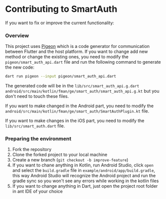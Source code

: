 # Contributing to SmartAuth

If you want to fix or improve the current functionality:

### Overview

This project uses [Pigeon](https://pub.dev/packages/pigeon) which is a code generator for
communication between Flutter and the host platform. If you want to change add new method or change
the existing ones, you need to modify the `pigeon/smart_auth_api.dart` file and run the following
command to generate the new code:

```bash
dart run pigeon --input pigeon/smart_auth_api.dart
```

The generated code will be in the `lib/src/smart_auth_api.g.dart`
`android/src/main/kotlin/fman/ge/smart_auth/smart_auth_api.g.kt`
but you don't need to touch these files.

If you want to make changed in the Android part, you need to modify the
`android/src/main/kotlin/fman/ge/smart_auth/SmartAuthPlugin.kt` file.

If you want to make changes in the iOS part, you need to modify the `lib/src/smart_auth.dart` file.

### Preparing the environment

1. Fork the repository
2. Clone the forked project to your local machine
3. Create a new branch (`git checkout -b improve-feature`)
4. If you want to chane anything in Kotlin, run Android Studio, click `open` and select the
   `build.gradle` file in
   `example/android/app/build.gradle`, this way Android Studio will recognize the Android project
   and run the gradle sync so you won't see any errors while working in the kotlin files
5. If you want to change anything in Dart, just open the project root folder in ant IDE of your
   choice


